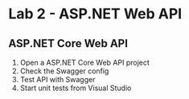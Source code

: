 # Lab 2 - ASP.NET Web API

## ASP.NET Core Web API

1. Open a ASP.NET Core Web API project
2. Check the Swagger config
3. Test API with Swagger
4. Start unit tests from Visual Studio


